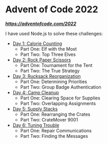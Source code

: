# Advent of Code 2022
**_https://adventofcode.com/2022_**

I have used Node.js to solve these challenges:
* [Day 1: Calorie Counting](https://adventofcode.com/2022/day/1)
    * Part One: Elf with the Most
    * Part Two: Top Three Elves
* [Day 2: Rock Paper Scissors](https://adventofcode.com/2022/day/2)
    * Part One: Tournament for the Tent
    * Part Two: The True Strategy
* [Day 3: Rucksack Reorganization](https://adventofcode.com/2022/day/3)
    * Part One: Determining Priorities
    * Part Two: Group Badge Authentication
* [Day 4: Camp Cleanup](https://adventofcode.com/2022/day/4)
    * Part One: Clearing Space for Supplies
    * Part Two: Overlapping Assignments
* [Day 5: Supply Stacks](https://adventofcode.com/2022/day/5)
    * Part One: Rearranging the Crates
    * Part Two: CrateMover 9001
* [Day 6: Tuning Trouble](https://adventofcode.com/2022/day/6)
    * Part One: Repair Communications
    * Part Two: Finding the Messages
    